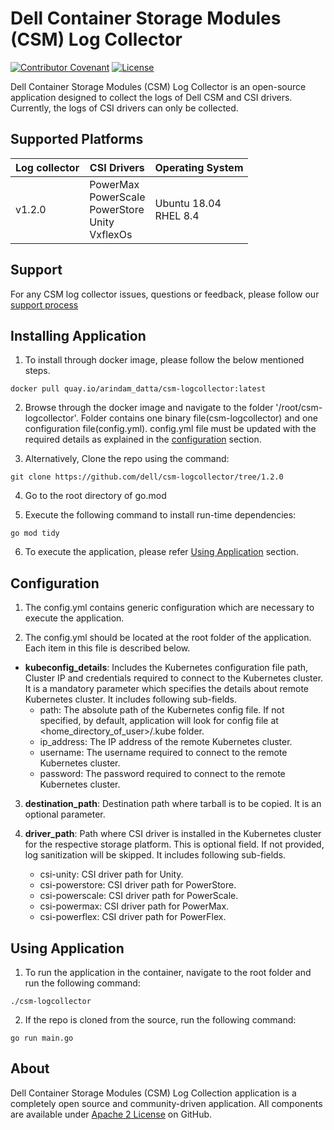 <!--
Copyright (c) 2022 Dell Inc., or its subsidiaries. All Rights Reserved.

Licensed under the Apache License, Version 2.0 (the "License");
you may not use this file except in compliance with the License.
You may obtain a copy of the License at

    http://www.apache.org/licenses/LICENSE-2.0
-->

# Dell Container Storage Modules (CSM) Log Collector

[![Contributor Covenant](https://img.shields.io/badge/Contributor%20Covenant-v2.0%20adopted-ff69b4.svg)](docs/CODE_OF_CONDUCT.md)
[![License](https://img.shields.io/github/license/dell/csm)](LICENSE)


Dell Container Storage Modules (CSM) Log Collector is an open-source application designed to collect the logs of Dell CSM and CSI drivers.
Currently, the logs of CSI drivers can only be collected.


## Supported Platforms
   | **Log collector** | **CSI Drivers** | **Operating System**|
|---------------------|-----------------------|------------------------------|
| v1.2.0 | PowerMax <br> PowerScale <br> PowerStore <br> Unity <br> VxflexOs|Ubuntu 18.04  <br> RHEL 8.4 |

## Support
For any CSM log collector issues, questions or feedback, please follow our [support process](https://github.com/dell/csm/blob/main/docs/SUPPORT.md)

## Installing Application
 
  1. To install through docker image, please follow the below mentioned steps.

    docker pull quay.io/arindam_datta/csm-logcollector:latest

  2. Browse through the docker image and navigate to the folder '/root/csm-logcollector'. Folder contains one binary file(csm-logcollector) and one configuration file(config.yml).
  config.yml file must be updated with the required details as explained in the [configuration](#Configuration) section.

  3. Alternatively, Clone the repo using the command:

    git clone https://github.com/dell/csm-logcollector/tree/1.2.0

  4. Go to the root directory of go.mod

  5. Execute the following command to install run-time dependencies:

    go mod tidy

  6. To execute the application, please refer [Using Application](#using-application) section.

## Configuration
  1. The config.yml contains generic configuration which are necessary to execute the application.
  
  2. The config.yml should be located at the root folder of the application.
  Each item in this file is described below. 

 * <b>kubeconfig_details</b>: Includes the Kubernetes configuration file path, Cluster IP and credentials required to connect to the Kubernetes cluster. It is a mandatory parameter which specifies the details about remote Kubernetes cluster. It includes following sub-fields.
      * path: The absolute path of the Kubernetes config file. If not specified, by default, application will look for config file at <home_directory_of_user>/.kube folder.
      * ip_address: The IP address of the remote Kubernetes cluster.
      * username: The username required to connect to the remote Kubernetes cluster.
      * password: The password required to connect to the remote Kubernetes cluster.

  3. <b>destination_path</b>: Destination path where tarball is to be copied. It is an optional parameter.

  4. <b>driver_path</b>: Path where CSI driver is installed in the Kubernetes cluster for the respective storage platform. This is optional field. If not provided, log sanitization will be skipped. It includes following sub-fields.
      * csi-unity: CSI driver path for Unity.
      * csi-powerstore: CSI driver path for PowerStore.
      * csi-powerscale: CSI driver path for PowerScale.
      * csi-powermax: CSI driver path for PowerMax.
      * csi-powerflex: CSI driver path for PowerFlex.

## Using Application
  1. To run the application in the container, navigate to the root folder and run the following command:

    ./csm-logcollector

  2. If the repo is cloned from the source, run the following command:

    go run main.go


## About

Dell Container Storage Modules (CSM) Log Collection application is a completely open source and community-driven application. All components are available
under [Apache 2 License](https://www.apache.org/licenses/LICENSE-2.0.html) on
GitHub.
